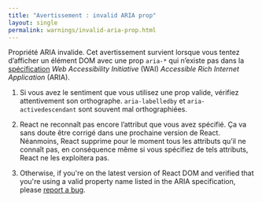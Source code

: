 ```yaml
---
title: "Avertissement : invalid ARIA prop"
layout: single
permalink: warnings/invalid-aria-prop.html
---
```


Propriété ARIA invalide. Cet avertissement survient lorsque vous tentez d’afficher un élément DOM avec une prop `aria-*` qui n’existe pas dans la [spécification](https://www.w3.org/TR/wai-aria-1.1/#states_and_properties) *Web Accessibility Initiative* (WAI) *Accessible Rich Internet Application* (ARIA).

1. Si vous avez le sentiment que vous utilisez une prop valide, vérifiez attentivement son orthographe.  `aria-labelledby` et `aria-activedescendant` sont souvent mal orthographiées.

2. React ne reconnaît pas encore l’attribut que vous avez spécifié. Ça va sans doute être corrigé dans une prochaine version de React. Néanmoins, React supprime pour le moment tous les attributs qu’il ne connaît pas, en conséquence même si vous spécifiez de tels attributs, React ne les exploitera pas.

3. Otherwise, if you're on the latest version of React DOM and verified that you're using a valid property name listed in the ARIA specification, please [report a bug](https://github.com/facebook/react/issues/new/choose).
